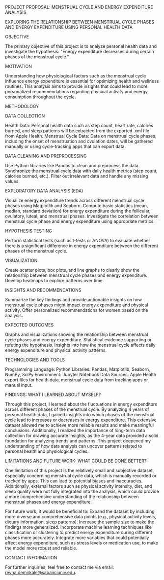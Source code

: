 PROJECT PROPOSAL: MENSTRUAL CYCLE AND ENERGY EXPENDITURE ANALYSIS

EXPLORING THE RELATIONSHIP BETWEEN MENSTRUAL CYCLE PHASES AND ENERGY EXPENDITURE USING PERSONAL HEALTH DATA

OBJECTIVE

The primary objective of this project is to analyze personal health data and investigate the hypothesis: "Energy expenditure decreases during certain phases of the menstrual cycle."

MOTIVATION

Understanding how physiological factors such as the menstrual cycle influence energy expenditure is essential for optimizing health and wellness routines. This analysis aims to provide insights that could lead to more personalized recommendations regarding physical activity and energy consumption throughout the cycle.

METHODOLOGY

DATA COLLECTION

Health Data: Personal health data such as step count, heart rate, calories burned, and sleep patterns will be extracted from the exported .xml file from Apple Health. Menstrual Cycle Data: Data on menstrual cycle phases, including the onset of menstruation and ovulation dates, will be gathered manually or using cycle-tracking apps that can export data.

DATA CLEANING AND PREPROCESSING

Use Python libraries like Pandas to clean and preprocess the data. Synchronize the menstrual cycle data with daily health metrics (step count, calories burned, etc.). Filter out irrelevant data and handle any missing values.

EXPLORATORY DATA ANALYSIS (EDA)

Visualize energy expenditure trends across different menstrual cycle phases using Matplotlib and Seaborn. Compute basic statistics (mean, median, standard deviation) for energy expenditure during the follicular, ovulatory, luteal, and menstrual phases. Investigate the correlation between menstrual cycle phase and energy expenditure using appropriate metrics.

HYPOTHESIS TESTING

Perform statistical tests (such as t-tests or ANOVA) to evaluate whether there is a significant difference in energy expenditure between the different phases of the menstrual cycle.

VISUALIZATION

Create scatter plots, box plots, and line graphs to clearly show the relationship between menstrual cycle phases and energy expenditure. Develop heatmaps to explore patterns over time.

INSIGHTS AND RECOMMENDATIONS

Summarize the key findings and provide actionable insights on how menstrual cycle phases might impact energy expenditure and physical activity. Offer personalized recommendations for women based on the analysis.

EXPECTED OUTCOMES

Graphs and visualizations showing the relationship between menstrual cycle phases and energy expenditure. Statistical evidence supporting or refuting the hypothesis. Insights into how the menstrual cycle affects daily energy expenditure and physical activity patterns.

TECHNOLOGIES AND TOOLS

Programming Language: Python Libraries: Pandas, Matplotlib, Seaborn, NumPy, SciPy Environment: Jupyter Notebook Data Sources: Apple Health export files for health data, menstrual cycle data from tracking apps or manual input.

FINDINGS: WHAT I LEARNED ABOUT MYSELF?

Through this project, I learned about the fluctuations in energy expenditure across different phases of the menstrual cycle. By analyzing 4 years of personal health data, I gained insights into which phases of the menstrual cycle lead to increases or decreases in energy expenditure. This extensive dataset allowed me to achieve more reliable results and make meaningful conclusions. Additionally, I realized the importance of long-term data collection for drawing accurate insights, as the 4-year data provided a solid foundation for analyzing trends and patterns. This project deepened my understanding of how data analysis can uncover patterns related to personal health and physiological cycles.

LIMITATIONS AND FUTURE WORK: WHAT COULD BE DONE BETTER?

One limitation of this project is the relatively small and subjective dataset, especially concerning menstrual cycle data, which is manually recorded or tracked by apps. This can lead to potential biases and inaccuracies. Additionally, external factors such as physical activity intensity, diet, and sleep quality were not fully integrated into the analysis, which could provide a more comprehensive understanding of the relationship between menstrual phases and energy expenditure.

For future work, it would be beneficial to: Expand the dataset by including more diverse and comprehensive data points (e.g., physical activity levels, dietary information, sleep patterns). Increase the sample size to make the findings more generalized. Incorporate machine learning techniques like classification or clustering to predict energy expenditure during different phases more accurately. Integrate more variables that could potentially affect energy expenditure, such as stress levels or medication use, to make the model more robust and reliable.

CONTACT INFORMATION

For further inquiries, feel free to contact me via email: revna.demirkale@sabanciuniv.edu.
